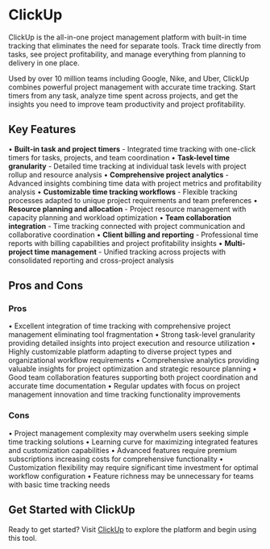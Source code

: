 # ClickUp

ClickUp is the all-in-one project management platform with built-in time tracking that eliminates the need for separate tools. Track time directly from tasks, see project profitability, and manage everything from planning to delivery in one place.

Used by over 10 million teams including Google, Nike, and Uber, ClickUp combines powerful project management with accurate time tracking. Start timers from any task, analyze time spent across projects, and get the insights you need to improve team productivity and project profitability.

## Key Features

• **Built-in task and project timers** - Integrated time tracking with one-click timers for tasks, projects, and team coordination
• **Task-level time granularity** - Detailed time tracking at individual task levels with project rollup and resource analysis
• **Comprehensive project analytics** - Advanced insights combining time data with project metrics and profitability analysis
• **Customizable time tracking workflows** - Flexible tracking processes adapted to unique project requirements and team preferences
• **Resource planning and allocation** - Project resource management with capacity planning and workload optimization
• **Team collaboration integration** - Time tracking connected with project communication and collaborative coordination
• **Client billing and reporting** - Professional time reports with billing capabilities and project profitability insights
• **Multi-project time management** - Unified tracking across projects with consolidated reporting and cross-project analysis

## Pros and Cons

### Pros
• Excellent integration of time tracking with comprehensive project management eliminating tool fragmentation
• Strong task-level granularity providing detailed insights into project execution and resource utilization
• Highly customizable platform adapting to diverse project types and organizational workflow requirements
• Comprehensive analytics providing valuable insights for project optimization and strategic resource planning
• Good team collaboration features supporting both project coordination and accurate time documentation
• Regular updates with focus on project management innovation and time tracking functionality improvements

### Cons
• Project management complexity may overwhelm users seeking simple time tracking solutions
• Learning curve for maximizing integrated features and customization capabilities
• Advanced features require premium subscriptions increasing costs for comprehensive functionality
• Customization flexibility may require significant time investment for optimal workflow configuration
• Feature richness may be unnecessary for teams with basic time tracking needs

## Get Started with ClickUp

Ready to get started? Visit [ClickUp](https://clickup.com) to explore the platform and begin using this tool.